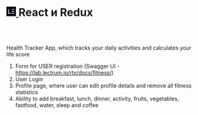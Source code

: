 <h1>
    <a href="https://lectrum.io" target="_blank" rel="noopener noreferrer">
        <img src="./public/logo-woodsmoke.svg" alt="Lectrum favicon" width="25" />
    </a>
   React и Redux
</h1>

<br>
<br>

Health Tracker App, which tracks your daily activities and calculates your life score

1) Form for USER registration (Swagger UI - https://lab.lectrum.io/rtx/docs/fitness/) 
2) User Login
3) Profile page, where user can edit profile details and remove all fitness statistics
4) Ability to add breakfast, lunch, dinner, activity, fruits, vegetables, fastfood, water, sleep and coffee
